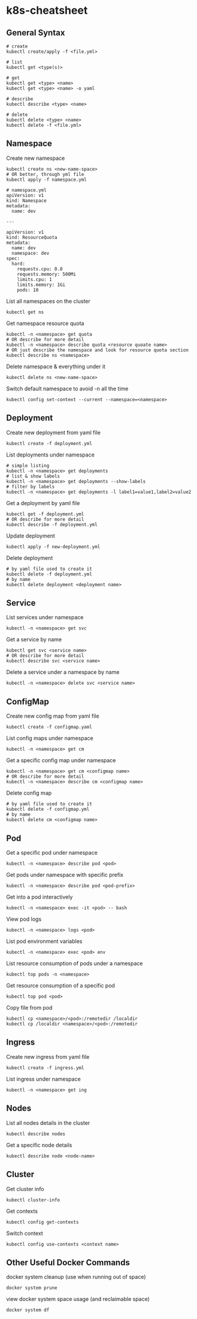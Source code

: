 # k8s-cheatsheet

## General Syntax

```
# create
kubectl create/apply -f <file.yml>

# list
kubectl get <type(s)>

# get
kubectl get <type> <name>
kubectl get <type> <name> -o yaml

# describe
kubectl describe <type> <name>

# delete
kubectl delete <type> <name>
kubectl delete -f <file.yml>
```

## Namespace

Create new namespace
```
kubectl create ns <new-name-space>
# OR better, through yml file
kubectl apply -f namespace.yml

# namespace.yml
apiVersion: v1
kind: Namespace
metadata:
  name: dev

---

apiVersion: v1
kind: ResourceQuota
metadata:
  name: dev
  namespace: dev
spec:
  hard:
    requests.cpu: 0.8
    requests.memory: 500Mi
    limits.cpu: 1
    limits.memory: 1Gi
    pods: 10
```

List all namespaces on the cluster
```
kubectl get ns
```

Get namespace resource quota
```
kubectl -n <namespace> get quota
# OR describe for more detail
kubectl -n <namespace> describe quota <resource quoate name>
# OR just describe the namespace and look for resource quota section
kubectl describe ns <namespace>
```

Delete namespace & everything under it
```
kubectl delete ns <new-name-space>
```

Switch default namespace to avoid -n <namespace> all the time
```
kubectl config set-context --current --namespace=<namespace>
```

## Deployment

Create new deployment from yaml file
```
kubectl create -f deployment.yml
```

List deployments under namespace
```
# simple listing
kubectl -n <namespace> get deployments
# list & show labels
kubectl -n <namespace> get deployments --show-labels
# filter by labels
kubectl -n <namespace> get deployments -l label1=value1,label2=value2
```

Get a deployment by yaml file
```
kubectl get -f deployment.yml
# OR describe for more detail
kubectl describe -f deployment.yml
```

Update deployment
```
kubectl apply -f new-deployment.yml
```

Delete deployment
```
# by yaml file used to create it
kubectl delete -f deployment.yml
# by name
kubectl delete deployment <deployment name>
```

## Service
List services under namespace
```
kubectl -n <namespace> get svc
```

Get a service by name
```
kubectl get svc <service name>
# OR describe for more detail
kubectl describe svc <service name>
```

Delete a service under a namespace by name
```
kubectl -n <namespace> delete svc <service name>
```

## ConfigMap

Create new config map from yaml file
```
kubectl create -f configmap.yaml
```

List config maps under namespace
```
kubectl -n <namespace> get cm
```

Get a specific config map under namespace
```
kubectl -n <namespace> get cm <configmap name>
# OR describe for more detail
kubectl -n <namespace> describe cm <configmap name>
```

Delete config map
```
# by yaml file used to create it
kubectl delete -f configmap.yml
# by name
kubectl delete cm <configmap name>
```

## Pod

Get a specific pod under namespace
```
kubectl -n <namespace> describe pod <pod>
```

Get pods under namespace with specific prefix
```
kubectl -n <namespace> describe pod <pod-prefix>
```

Get into a pod interactively
```
kubectl -n <namespace> exec -it <pod> -- bash
```

View pod logs
```
kubectl -n <namespace> logs <pod>
```

List pod environment variables
```
kubectl -n <namespace> exec <pod> env
```

List resource consumption of pods under a namespace
```
kubectl top pods -n <namespace>
```

Get resource consumption of a specific pod
```
kubectl top pod <pod>
```

Copy file from pod
```
kubectl cp <namespace>/<pod>:/remotedir /localdir
kubectl cp /localdir <namespace>/<pod>:/remotedir
```

## Ingress

Create new ingress from yaml file
```
kubectl create -f ingress.yml
```

List ingress under namespace
```
kubectl -n <namespace> get ing
```

## Nodes

List all nodes details in the cluster
```
kubectl describe nodes
```

Get a specific node details
```
kubectl describe node <node-name>
```

## Cluster

Get cluster info
```
kubectl cluster-info
```
  
Get contexts
```
kubectl config get-contexts
```
  
Switch context
```
kubectl config use-contexts <context name>
```
  
## Other Useful Docker Commands

docker system cleanup (use when running out of space)
```
docker system prune
```
  
view docker system space usage (and reclaimable space)
```
docker system df
```
  
